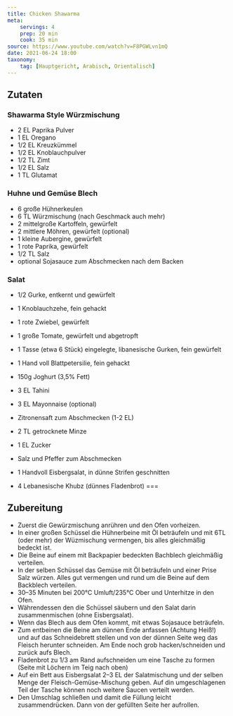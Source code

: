 ```yaml
---
title: Chicken Shawarma
meta:
    servings: 4
    prep: 20 min
    cook: 35 min
source: https://www.youtube.com/watch?v=F8PGWLvn1mQ
date: 2021-06-24 18:00
taxonomy:
    tag: [Hauptgericht, Arabisch, Orientalisch]
---
```

## Zutaten

### Shawarma Style Würzmischung
* 2 EL Paprika Pulver
* 1 EL Oregano
* 1/2 EL Kreuzkümmel
* 1/2 EL Knoblauchpulver
* 1/2 TL Zimt
* 1/2 EL Salz
* 1 TL Glutamat

### Huhne und Gemüse Blech
* 6 große Hühnerkeulen
* 6 TL Würzmischung (nach Geschmack auch mehr)
* 2 mittelgroße Kartoffeln, gewürfelt
* 2 mittlere Möhren, gewürfelt (optional)
* 1 kleine Aubergine, gewürfelt
* 1 rote Paprika, gewürfelt
* 1/2 TL Salz
* optional Sojasauce zum Abschmecken nach dem Backen

### Salat
* 1/2 Gurke, entkernt und gewürfelt
* 1 Knoblauchzehe, fein gehackt
* 1 rote Zwiebel, gewürfelt
* 1 große Tomate, gewürfelt und abgetropft
* 1 Tasse (etwa 6 Stück) eingelegte, libanesische Gurken, fein gewürfelt
* 1 Hand voll Blattpetersilie, fein gehackt
* 150g Joghurt (3,5% Fett)
* 3 EL Tahini
* 3 EL Mayonnaise (optional)
* Zitronensaft zum Abschmecken (1-2 EL)
* 2 TL getrocknete Minze
* 1 EL Zucker
* Salz und Pfeffer zum Abschmecken

* 1 Handvoll Eisbergsalat, in dünne Strifen geschnitten
* 4 Lebanesische Khubz (dünnes Fladenbrot)
===

## Zubereitung

* Zuerst die Gewürzmischung anrühren und den Ofen vorheizen.
* In einer großen Schüssel die Hühnerbeine mit Öl beträufeln und mit 6TL (oder mehr) der Wüzmischung vermengen, bis alles gleichmäßig bedeckt ist.
* Die Beine auf einem mit Backpapier bedeckten Bachblech gleichmäßig verteilen.
* In der selben Schüssel das Gemüse mit Öl beträufeln und einer Prise Salz würzen. Alles gut vermengen und rund um die Beine auf dem Backblech verteilen.
* 30–35 Minuten bei 200°C Umluft/235°C Ober und Unterhitze in den Ofen.
* Währendessen den die Schüssel säubern und den Salat darin zusammenmischen (ohne Eisbergsalat).
* Wenn das Blech aus dem Ofen kommt, mit etwas Sojasauce beträufeln.
* Zum entbeinen die Beine am dünnen Ende anfassen (Achtung Heiß!) und auf das Schneidebrett stellen und von der dünnen Seite weg das Fleisch herunter schneiden. Am Ende noch grob hacken/schneiden und zurück aufs Blech.
* Fladenbrot zu 1/3 am Rand aufschneiden um eine Tasche zu formen (Seite mit Löchern im Teig nach oben)
* Auf ein Bett aus Eisbergsalat 2–3 EL der Salatmischung und der selben Menge der Fleisch-Gemüse-Mischung geben. Auf din umgeschlagenen Teil der Tasche können noch weitere Saucen verteilt werden.
* Den Umschlag schließen und damit die Füllung leicht zusammendrücken. Dann von der gefüllten Seite her aufrollen.